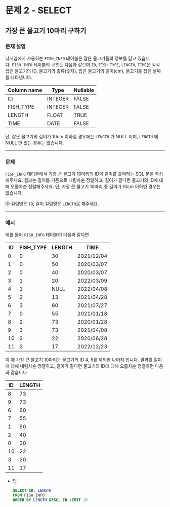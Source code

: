 # 문제 2 - SELECT

## 가장 큰 물고기 10마리 구하기

### **문제 설명**

낚시앱에서 사용하는 `FISH_INFO` 테이블은 잡은 물고기들의 정보를 담고 있습니다. `FISH_INFO` 테이블의 구조는 다음과 같으며 `ID`, `FISH_TYPE`, `LENGTH`, `TIME`은 각각 잡은 물고기의 ID, 물고기의 종류(숫자), 잡은 물고기의 길이(cm), 물고기를 잡은 날짜를 나타냅니다.

| Column name | Type | Nullable |
| --- | --- | --- |
| ID | INTEGER | FALSE |
| FISH_TYPE | INTEGER | FALSE |
| LENGTH | FLOAT | TRUE |
| TIME | DATE | FALSE |

단, 잡은 물고기의 길이가 10cm 이하일 경우에는 `LENGTH` 가 NULL 이며, `LENGTH` 에 NULL 만 있는 경우는 없습니다.

---

### 문제

`FISH_INFO` 테이블에서 가장 큰 물고기 10마리의 ID와 길이를 출력하는 SQL 문을 작성해주세요. 결과는 길이를 기준으로 내림차순 정렬하고, 길이가 같다면 물고기의 ID에 대해 오름차순 정렬해주세요. 단, 가장 큰 물고기 10마리 중 길이가 10cm 이하인 경우는 없습니다.

ID 컬럼명은 `ID`, 길이 컬럼명은 `LENGTH`로 해주세요.

---

### 예시

예를 들어 `FISH_INFO` 테이블이 다음과 같다면

| ID | FISH_TYPE | LENGTH | TIME |
| --- | --- | --- | --- |
| 0 | 0 | 30 | 2021/12/04 |
| 1 | 0 | 50 | 2020/03/07 |
| 2 | 0 | 40 | 2020/03/07 |
| 3 | 1 | 20 | 2022/03/09 |
| 4 | 1 | NULL | 2022/04/08 |
| 5 | 2 | 13 | 2021/04/28 |
| 6 | 3 | 60 | 2021/07/27 |
| 7 | 0 | 55 | 2021/01/18 |
| 8 | 2 | 73 | 2020/01/28 |
| 9 | 3 | 73 | 2021/04/08 |
| 10 | 2 | 22 | 2020/06/28 |
| 11 | 2 | 17 | 2022/12/23 |

이 때 가장 큰 물고기 10마리는 물고기의 ID 4, 5를 제외한 나머지 입니다. 결과를 길이 에 대해 내림차순 정렬하고, 길이가 같다면 물고기의 ID에 대해 오름차순 정렬하면 다음과 같습니다

| ID | LENGTH |
| --- | --- |
| 8 | 73 |
| 9 | 73 |
| 6 | 60 |
| 7 | 55 |
| 1 | 50 |
| 2 | 40 |
| 0 | 30 |
| 10 | 22 |
| 3 | 20 |
| 11 | 17 |

- 답
    
    ```sql
    SELECT ID, LENGTH
    FROM FISH_INFO
    ORDER BY LENGTH DESC, ID LIMIT 10 
    ```